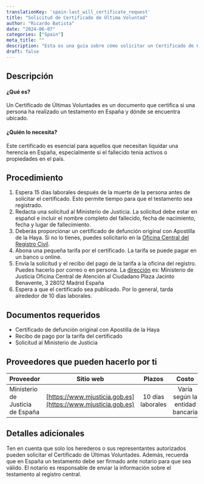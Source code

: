 ```yaml
---
translationKey: 'spain-last_will_certificate_request'
title: "Solicitud de Certificado de Última Voluntad"
author: "Ricardo Batista"
date: "2024-06-07"
categories: ["Spain"]
meta_title: ""
description: "Esta es una guía sobre cómo solicitar un Certificado de Última Voluntad en España."
draft: false
---
```


## Descripción

#### ¿Qué es?
Un Certificado de Últimas Voluntades es un documento que certifica si una persona ha realizado un testamento en España y dónde se encuentra ubicado.

#### ¿Quién lo necesita?
Este certificado es esencial para aquellos que necesitan liquidar una herencia en España, especialmente si el fallecido tenía activos o propiedades en el país.

## Procedimiento

1. Espera 15 días laborales después de la muerte de la persona antes de solicitar el certificado. Esto permite tiempo para que el testamento sea registrado.
2. Redacta una solicitud al Ministerio de Justicia. La solicitud debe estar en español e incluir el nombre completo del fallecido, fecha de nacimiento, fecha y lugar de fallecimiento.
3. Deberás proporcionar un certificado de defunción original con Apostilla de la Haya. Si no lo tienes, puedes solicitarlo en la [Oficina Central del Registro Civil](https://www.mjusticia.gob.es/cs/Satellite/Portal/en/inicio).
4. Abona una pequeña tarifa por el certificado. La tarifa se puede pagar en un banco u online.
5. Envía la solicitud y el recibo del pago de la tarifa a la oficina del registro. Puedes hacerlo por correo o en persona. La [dirección](https://www.mjusticia.gob.es/cs/Satellite/Portal/en/inicio) es:
    Ministerio de Justicia
    Oficina Central de Atención al Ciudadano
    Plaza Jacinto Benavente, 3
    28012 Madrid
    España
6. Espera a que el certificado sea publicado. Por lo general, tarda alrededor de 10 días laborales.

## Documentos requeridos

- Certificado de defunción original con Apostilla de la Haya
- Recibo de pago por la tarifa del certificado
- Solicitud al Ministerio de Justicia

## Proveedores que pueden hacerlo por ti

| Proveedor        |     Sitio web     |     Plazos    |       Costo      |
| --------------- | --------------- |  :-------------: | :-------------: |
| Ministerio de Justicia de España      |  [https://www.mjusticia.gob.es](https://www.mjusticia.gob.es)      |   10 días laborales   |        Varía según la entidad bancaria       |

## Detalles adicionales

Ten en cuenta que solo los herederos o sus representantes autorizados pueden solicitar el Certificado de Últimas Voluntades. Además, recuerda que en España un testamento debe ser firmado ante notario para que sea válido. El notario es responsable de enviar la información sobre el testamento al registro central.